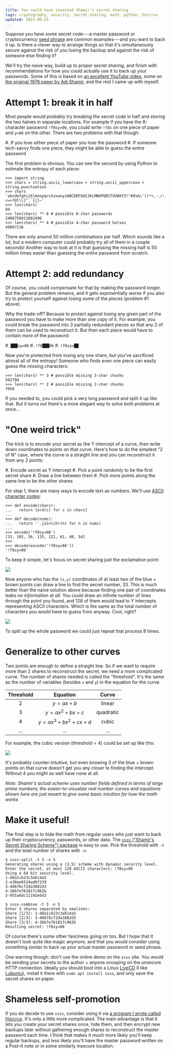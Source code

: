 ```yaml
---
title: You could have invented Shamir's secret sharing
tags: cryptography, security, secret-sharing, math, python, horcrux
updated: 2021-09-25
...
```


Suppose you have some secret code---a master password or
cryptocurrency [seed phrase][seed] are common examples---and you want to back
it up. Is there a clever way to arrange things so that it's simultaneously
secure against the risk of you losing the backup and against the risk of
someone else finding it?

We'll try the naive way, build up to proper secret sharing, and finish with
recommendations for how you could actually use it to back up your passwords.
Some of this is based on [an excellent YouTube video][video], some on
[the original 1979 paper by Adi Shamir][paper], and the rest I came
up with myself.
 
# Attempt 1: break it in half

Most people would probably try breaking the secret code in half and storing the
two halves in separate locations. For example if you have the 8-character
password `!f8sy=06`, you could write `!f8s` on one piece of paper and `y=06` on
the other. There are two problems with that though:

#. If you lose either piece of paper you lose the password
#. If someone tech-savvy finds one piece, they might be able to guess the entire password
 
The first problem is obvious. You can see the second by using Python to
estimate the entropy of each piece:

~~~{ .python }
>>> import string
>>> chars = string.ascii_lowercase + string.ascii_uppercase + string.punctuation
>>> chars
'abcdefghijklmnopqrstuvwxyzABCDEFGHIJKLMNOPQRSTUVWXYZ!"#$%&\'()*+,-./:;<=>?@[\\]^_`{|}~'
>>> len(chars)
84
>>> len(chars) ** 8 # possible 8-char passwords
2406758911082496
>>> len(chars) ** 4 # possible 4-char password halves
49067136
~~~

There are only around 50 million combinations per half. Which sounds like a
lot, but a modern computer could probably try all of them in a couple seconds!
Another way to look at it is that guessing the missing half is 50 million times
easier than guessing the entire password from scratch.

# Attempt 2: add redundancy

Of course, you could compensate for that by making the password longer. But the
general problem remains, and it gets exponentially worse if you also try to
protect yourself against losing some of the pieces (problem #1 above).

Why the trade-off? Because to protect against losing any given part of the
password you have to make more than one copy of it. For example, you could
break the password into 3 partially redundant pieces so that any 2 of them can
be used to reconstruct it. But then each piece would have to contain more
of the password:

#. `███sy=06`
#. `!f8███06`
#. `!f8sy=██`

Now you're protected from losing any one share, but you've sacrificed almost
all of the entropy! Someone who finds even one piece can easily guess the
missing characters:

~~~{ .python }
>>> len(chars) ** 3 # possible missing 3-char chunks
592704
>>> len(chars) ** 2 # possible missing 2-char chunks
7056
~~~

If you needed to, you could pick a very long password and split it up like
that. But it turns out there's a more elegant way to solve both problems at
once...

# "One weird trick"

The trick is to encode your secret as the Y intercept of a curve, then write
down coordinates to points on that curve. Here's how to do the simplest "2 of
N" case, where the curve is a straight line and you can reconstruct it from any
2 points:

#. Encode secret as Y intercept
#. Pick a point randomly to be the first secret share
#. Draw a line between them
#. Pick more points along the same line to be the other shares

For step 1, there are many ways to encode text as numbers. We'll use
[ASCII character codes][ascii]:

~~~{ .python }
>>> def encode(chars):
...   return [ord(c) for c in chars]
...
>>> def decode(nums):
...   return ''.join(chr(n) for n in nums)
...
>>> encode('!f8sy=06')
[33, 102, 56, 115, 121, 61, 48, 54]
>>>
>>> decode(encode('!f8sy=06'))
'!f8sy=06'
~~~

To keep it simple, let's focus on secret sharing just the exclamation point:

![](2-of-n-steps.svg)

Now anyone who has the `(x,y)` coordinates of at least two of the blue + brown
points can draw a line to find the secret number, 33. This is much better than
the naive solution above because finding one pair of coordinates leaks *no
information at all.* You could draw an infinite number of lines through the
point you found, and 128 of them would lead to Y intercepts representing ASCII
characters. Which is the same as the total number of characters you would have
to guess from anyway. Cool, right?

![](2-of-n-infinite.svg)

To split up the whole password we could just repeat that process 8 times.

# Generalize to other curves

Two points are enough to define a straight line. So if we want to require more
than 2 shares to reconstruct the secret, we need a more complicated curve. The
number of shares needed is called the "threshold". It's the same as the number
of variables (besides `x` and `y`) in the equation for the curve.

| Threshold | Equation                   | Curve     |
|:---------:|:--------------------------:|:---------:|
| 2         | $y = ax + b$               | linear    |
| 3         | $y = ax^2 + bx + c$        | quadratic |
| 4         | $y = ax^3 + bx^2 + cx + d$ | cubic     |
| ...       | ...                        | ...       |

For example, the cubic version (threshold = 4) could be set up like this:

![](4-of-n-steps.svg)

It's probably counter-intuitive, but even knowing 3 of the blue + brown points
on that curve doesn't get you any closer to finding the intercept. Without 4
you might as well have none at all.

*Note: Shamir's actual scheme uses number fields defined in terms of large
prime numbers; the easier-to-visualize real number curves and equations
shown here are just meant to give some basic intuition for how the math works*

# Make it useful!

The final step is to hide the math from regular users who just want to back up
their cryptocurrency, passwords, or other data. The [`ssss` ("Shamir's Secret
Sharing Scheme") package][ssss] is easy to use. Pick the threshold with `-t` and
the total number of shares with `-n`:

~~~{ .txt }
$ ssss-split -t 3 -n 5
Generating shares using a (3,5) scheme with dynamic security level.
Enter the secret, at most 128 ASCII characters: !f8sy=06
Using a 64 bit security level.
1-d8a1c623c3a614a5
2-e38ae6524ad6f239
3-40676cf2da3882d3
4-36b7e761817c962b
5-955a6dc11192e6d3
~~~

~~~{ .txt }
$ ssss-combine -t 3 -n 5
Enter 3 shares separated by newlines:
Share [1/3]: 1-d8a1c623c3a614a5
Share [2/3]: 3-40676cf2da3882d3
Share [3/3]: 4-36b7e761817c962b
Resulting secret: !f8sy=06
~~~

Of course there's some other fanciness going on too. But I hope that it doesn't
look quite like magic anymore, and that you would consider using something
similar to back up your actual master password or seed phrase.

One warning though: don't use the online demo on the `ssss` site. You would be
sending your secrets to the author + anyone snooping on the unsecure HTTP
connection. Ideally you should boot into a Linux [LiveCD][livecd] (I like
[Lubuntu][lubuntu]), install it there with `sudo apt install ssss`, and only save
the secret shares on paper.

# Shameless self-promotion

If you do decide to use `ssss`, consider using it via [a program I wrote called
Horcrux][horcrux]. It's only a little more complicated. The main advantage is that
it lets you create your secret shares once, hide them, and then encrypt new
backups later without gathering enough shares to reconstruct the master password each
time. I think that makes it much more likely you'll keep regular backups, and
less likely you'll have the master password written on a Post-It note or in
some similarly insecure location.

[ascii]:   https://www.rapidtables.com/code/text/ascii-table.html
[horcrux]: https://github.com/jefdaj/horcrux
[livecd]:  https://en.wikipedia.org/wiki/Live_CD
[lubuntu]: https://lubuntu.net/downloads/
[paper]:   http://web.mit.edu/6.857/OldStuff/Fall03/ref/Shamir-HowToShareASecret.pdf
[seed]:    https://www.coinbase.com/learn/crypto-basics/what-is-a-seed-phrase
[ssss]:    http://point-at-infinity.org/ssss/
[video]:   https://www.youtube.com/watch?v=iFY5SyY3IMQ
